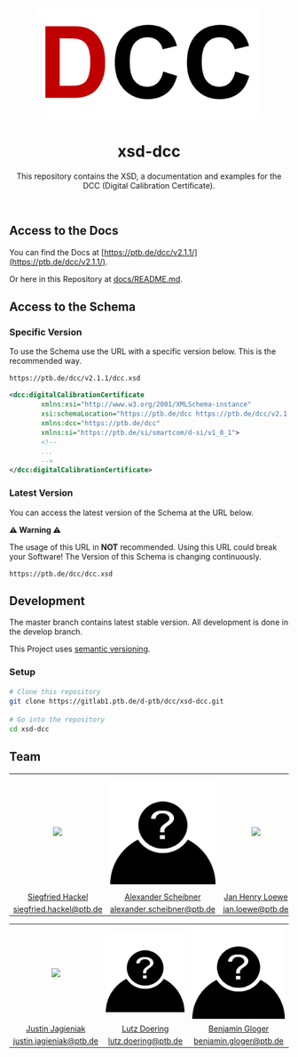 <div align="center">
  <a href="https://ptb.de/dcc" traget="_blank"><img src="docs/images/logo.png" alt="DCC Logo" width="400"/></a>
  <br />
  <h1>xsd-dcc</h1>
  <p>This repository contains the XSD, a documentation and examples for the DCC (Digital Calibration Certificate).</p>
</div>
<br />

## Access to the Docs

You can find the Docs at [https://ptb.de/dcc/v2.1.1/](https://ptb.de/dcc/v2.1.1/).

Or here in this Repository at [docs/README.md](docs/README.md).

## Access to the Schema

### Specific Version

To use the Schema use the URL with a specific version below.
This is the recommended way.

```
https://ptb.de/dcc/v2.1.1/dcc.xsd
```

```xml
<dcc:digitalCalibrationCertificate
        xmlns:xsi="http://www.w3.org/2001/XMLSchema-instance"
        xsi:schemaLocation="https://ptb.de/dcc https://ptb.de/dcc/v2.1.1/dcc.xsd"
        xmlns:dcc="https://ptb.de/dcc"
        xmlns:si="https://ptb.de/si/smartcom/d-si/v1_0_1">
        <!--
        ...
        -->
</dcc:digitalCalibrationCertificate>
```

### Latest Version
You can access the latest version of the Schema at the URL below.

**:warning: Warning :warning:**

The usage of this URL in **NOT** recommended.
Using this URL could break your Software! The Version of this Schema is changing continuously.

```
https://ptb.de/dcc/dcc.xsd
```
 
## Development

The master branch contains latest stable version. All development is done in the develop branch.

This Project uses [semantic versioning](https://semver.org/).

### Setup

```bash
# Clone this repository
git clone https://gitlab1.ptb.de/d-ptb/dcc/xsd-dcc.git

# Go into the repository
cd xsd-dcc
```

## Team

<table>
  <tr>
    <th><a href="https://gitlab1.ptb.de/hackel03" target="_blank"><img width="200" src="https://gitlab1.ptb.de/uploads/-/system/user/avatar/31/avatar.png"/></a></th>
    <th><a href="https://gitlab1.ptb.de/AScheibner" target="_blank"><img width="200" src="docs/images/unknown-user.png"/></a></th>
    <th><a href="https://gitlab1.ptb.de/jloewe" target="_blank"><img width="200" src="https://gitlab1.ptb.de/uploads/-/system/user/avatar/38/avatar.png"/></a></th>
    <th><a href="https://gitlab1.ptb.de/DHutzschenreuter" target="_blank"><img width="200" src="docs/images/unknown-user.png"/></a></th>
  </tr>
  <tr>
    <td align="center"><a href="https://gitlab1.ptb.de/hackel03" target="_blank">Siegfried Hackel</a></td>
    <td align="center"><a href="https://gitlab1.ptb.de/AScheibner" target="_blank">Alexander Scheibner</a></td>
    <td align="center"><a href="https://gitlab1.ptb.de/jloewe" target="_blank">Jan Henry Loewe</a></td>
    <td align="center"><a href="https://gitlab1.ptb.de/DHutzschenreuter" target="_blank">Daniel Hutzschenreuter</a></td>
  </tr>
  <tr>
      <td align="center"><a href="mailto:siegfried.hackel@ptb.de">siegfried.hackel@ptb.de</a></td>
      <td align="center"><a href="mailto:alexander.scheibner@ptb.de">alexander.scheibner@ptb.de</a></td>
      <td align="center"><a href="mailto:jan.loewe@ptb.de">jan.loewe@ptb.de</a></td>
      <td align="center"><a href="mailto:daniel.hutzschenreuter@ptb.de">daniel.hutzschenreuter@ptb.de</a></td>
  </tr>
</table>


<table>
  <tr>
    <th><a href="https://gitlab1.ptb.de/jjagieniak" target="_blank"><img width="200" src="https://gitlab1.ptb.de/uploads/-/system/user/avatar/61/avatar.png"/></a></th>
    <th><a href="https://gitlab1.ptb.de/LDoering" target="_blank"><img width="200" src="docs/images/unknown-user.png"/></a></th>
    <th><a href="https://gitlab1.ptb.de/bgloger" target="_blank"><img width="200" src="docs/images/unknown-user.png"/></a></th>
  </tr>
  <tr>
    <td align="center"><a href="https://gitlab1.ptb.de/jjagieniak" target="_blank">Justin Jagieniak</a></td>
    <td align="center"><a href="https://gitlab1.ptb.de/LDoering" target="_blank">Lutz Doering</a></td>
    <td align="center"><a href="https://gitlab1.ptb.de/bgloger" target="_blank">Benjamin Gloger</a></td>
  </tr>
  <tr>
      <td align="center"><a href="mailto:justin.jagieniak@ptb.de">justin.jagieniak@ptb.de</a></td>
      <td align="center"><a href="mailto:lutz.doering@ptb.de">lutz.doering@ptb.de</a></td>
      <td align="center"><a href="mailto:benjamin.gloger@ptb.de">benjamin.gloger@ptb.de</a></td>
  </tr>
</table>